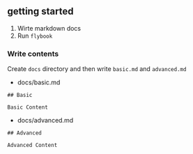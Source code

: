 ## getting started

1. Wirte markdown docs
2. Run `flybook`

### Write contents

Create `docs` directory and then write `basic.md` and `advanced.md`

* docs/basic.md

```
## Basic

Basic Content
```

* docs/advanced.md

```
## Advanced

Advanced Content
```

